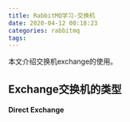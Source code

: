 ```yaml
---
title: RabbitMQ学习-交换机
date: 2020-04-12 00:18:23
categories: rabbitmq
tags:
---
```


本文介绍交换机exchange的使用。

## Exchange交换机的类型

#### Direct Exchange
